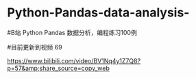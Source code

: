 # Python-Pandas-data-analysis-
#B站 Python Pandas 数据分析，编程练习100例

#目前更新到视频 69

https://www.bilibili.com/video/BV1Nq4y1Z7Q8?p=57&amp;share_source=copy_web
